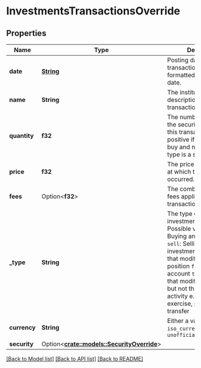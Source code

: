# InvestmentsTransactionsOverride

## Properties

Name | Type | Description | Notes
------------ | ------------- | ------------- | -------------
**date** | [**String**](string.md) | Posting date for the transaction. Must be formatted as an [ISO 8601](https://wikipedia.org/wiki/ISO_8601) date. | 
**name** | **String** | The institution's description of the transaction. | 
**quantity** | **f32** | The number of units of the security involved in this transaction. Must be positive if the type is a buy and negative if the type is a sell. | 
**price** | **f32** | The price of the security at which this transaction occurred. | 
**fees** | Option<**f32**> | The combined value of all fees applied to this transaction. | [optional]
**_type** | **String** | The type of the investment transaction. Possible values are: `buy`: Buying an investment `sell`: Selling an investment `cash`: Activity that modifies a cash position `fee`: A fee on the account `transfer`: Activity that modifies a position, but not through buy/sell activity e.g. options exercise, portfolio transfer | 
**currency** | **String** | Either a valid `iso_currency_code` or `unofficial_currency_code` | 
**security** | Option<[**crate::models::SecurityOverride**](SecurityOverride.md)> |  | [optional]

[[Back to Model list]](../README.md#documentation-for-models) [[Back to API list]](../README.md#documentation-for-api-endpoints) [[Back to README]](../README.md)


